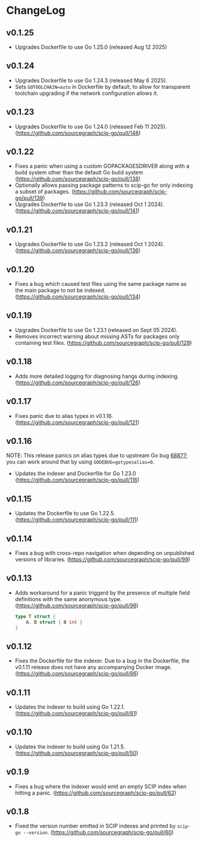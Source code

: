 # ChangeLog


## v0.1.25

- Upgrades Dockerfile to use Go 1.25.0 (released Aug 12 2025)

## v0.1.24

- Upgrades Dockerfile to use Go 1.24.3 (released May 6 2025).
- Sets `GOTOOLCHAIN=auto` in Dockerfile by default, to allow
  for transparent toolchain upgrading if the network
  configuration allows it.

## v0.1.23

- Upgrades Dockerfile to use Go 1.24.0 (released Feb 11 2025).
  (https://github.com/sourcegraph/scip-go/pull/146)

## v0.1.22

- Fixes a panic when using a custom GOPACKAGESDRIVER along
  with a build system other than the default Go build system
  (https://github.com/sourcegraph/scip-go/pull/138)
- Optionally allows passing package patterns to scip-go for
  only indexing a subset of packages.
  (https://github.com/sourcegraph/scip-go/pull/139)
- Upgrades Dockerfile to use Go 1.23.3 (released Oct 1 2024).
  (https://github.com/sourcegraph/scip-go/pull/141)

## v0.1.21

- Upgrades Dockerfile to use Go 1.23.2 (released Oct 1 2024).
  (https://github.com/sourcegraph/scip-go/pull/136)

## v0.1.20

- Fixes a bug which caused test files using the same package name
  as the main package to not be indexed.
  (https://github.com/sourcegraph/scip-go/pull/134)

## v0.1.19

- Upgrades Dockerfile to use Go 1.23.1 (released on Sept 05 2024).
- Removes incorrect warning about missing ASTs for packages
  only containing test files.
  (https://github.com/sourcegraph/scip-go/pull/129)

## v0.1.18

- Adds more detailed logging for diagnosing hangs
  during indexing.
  (https://github.com/sourcegraph/scip-go/pull/126)

## v0.1.17

- Fixes panic due to alias types in v0.1.16.
  (https://github.com/sourcegraph/scip-go/pull/121)

## v0.1.16

NOTE: This release panics on alias types due to
upstream Go bug [68877](https://github.com/golang/go/issues/68877);
you can work around that by using `GODEBUG=gotypesalias=0`.

- Updates the indexer and Dockerfile for Go 1.23.0
  (https://github.com/sourcegraph/scip-go/pull/116)


## v0.1.15

- Updates the Dockerfile to use Go 1.22.5.
  (https://github.com/sourcegraph/scip-go/pull/111)

## v0.1.14

- Fixes a bug with cross-repo navigation when depending
  on unpublished versions of libraries.
  (https://github.com/sourcegraph/scip-go/pull/99)

## v0.1.13

- Adds workaround for a panic triggerd by the presence of multiple
  field definitions with the same anonymous type.
  (https://github.com/sourcegraph/scip-go/pull/96)

  ```go
  type T struct {
      A, B struct { B int }
  }
  ```

## v0.1.12

- Fixes the Dockerfile for the indexer. Due to a bug in the Dockerfile,
  the v0.1.11 release does not have any accompanying Docker image.
  (https://github.com/sourcegraph/scip-go/pull/86)

## v0.1.11

- Updates the indexer to build using Go 1.22.1.
  (https://github.com/sourcegraph/scip-go/pull/81)

## v0.1.10

- Updates the indexer to build using Go 1.21.5.
  (https://github.com/sourcegraph/scip-go/pull/50)

## v0.1.9

- Fixes a bug where the indexer would emit an empty SCIP index
  when hitting a panic.
  (https://github.com/sourcegraph/scip-go/pull/62)

## v0.1.8

- Fixed the version number emitted in SCIP indexes
  and printed by `scip-go --version`.
  (https://github.com/sourcegraph/scip-go/pull/60)
